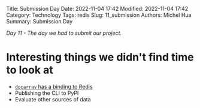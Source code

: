 Title: Submission Day
Date: 2022-11-04 17:42
Modified: 2022-11-04 17:42
Category: Technology
Tags: redis
Slug: 11_submission
Authors: Michel Hua
Summary: Submission Day

_Day 11 - The day we had to submit our project._

# Interesting things we didn't find time to look at

- [`docarray` has a binding to Redis](https://docarray.jina.ai/advanced/document-store/redis/)
- Publishing the CLI to PyPI
- Evaluate other sources of data